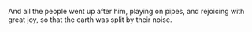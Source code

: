 And all the people went up after him, playing on pipes, and rejoicing with great joy, so that the earth was split by their noise.
